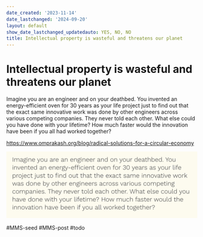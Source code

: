 ```yaml
---
date_created: '2023-11-14'
date_lastchanged: '2024-09-20'
layout: default
show_date_lastchanged_updatedauto: YES, NO, NO
title: Intellectual property is wasteful and threatens our planet
---
```

# Intellectual property is wasteful and threatens our planet


Imagine you are an engineer and on your deathbed. You invented an energy-efficient oven for 30 years as your life project just to find out that the exact same innovative work was done by other engineers across various competing companies. They never told each other. What else could you have done with your lifetime? How much faster would the innovation have been if you all had worked together?

https://www.omprakash.org/blog/radical-solutions-for-a-circular-economy

![](media/cleanshot_2023-11-13-at-18-39-57@2x.png)


#MMS-seed #MMS-post #todo